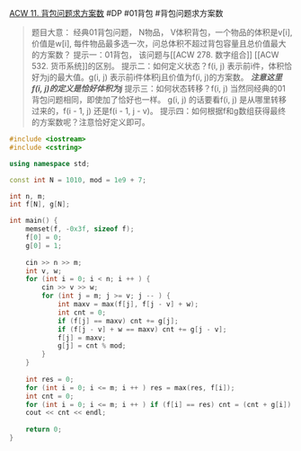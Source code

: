 [ACW 11. 背包问题求方案数](https://www.acwing.com/problem/content/11/)
#DP #01背包 #背包问题求方案数 
> 题目大意：
> 	经典01背包问题， N物品， V体积背包，一个物品的体积是v[i], 价值是w[i], 每件物品最多选一次，问总体积不超过背包容量且总价值最大的方案数？
> 提示一：01背包， 该问题与[[ACW 278. 数字组合]] [[ACW 532. 货币系统]]的区别。
> 提示二：如何定义状态？f(i, j) 表示前i件，体积恰好为j的最大值。g(i, j) 表示前i件体积j且价值为f(i, j)的方案数。  ***注意这里f(i, j)的定义是恰好体积为j***
> 提示三：如何状态转移？f(i, j) 当然同经典的01背包问题相同，即使加了恰好也一样。
> 					g(i, j) 的话要看f(i, j) 是从哪里转移过来的，f(i - 1, j) 还是f(i - 1, j - v)。
> 提示四：如何根据f和g数组获得最终的方案数呢？注意恰好定义即可。

~~~c++
#include <iostream>
#include <cstring>

using namespace std; 

const int N = 1010, mod = 1e9 + 7; 

int n, m; 
int f[N], g[N]; 

int main() {
    memset(f, -0x3f, sizeof f); 
    f[0] = 0; 
    g[0] = 1; 
    
    cin >> n >> m; 
    int v, w; 
    for (int i = 0; i < n; i ++ ) {
        cin >> v >> w; 
        for (int j = m; j >= v; j -- ) {
            int maxv = max(f[j], f[j - v] + w); 
            int cnt = 0; 
            if (f[j] == maxv) cnt += g[j];
            if (f[j - v] + w == maxv) cnt += g[j - v]; 
            f[j] = maxv; 
            g[j] = cnt % mod;  
        }
    } 
    
    int res = 0; 
    for (int i = 0; i <= m; i ++ ) res = max(res, f[i]); 
    int cnt = 0; 
    for (int i = 0; i <= m; i ++ ) if (f[i] == res) cnt = (cnt + g[i]) % mod; 
    cout << cnt << endl; 
    
    return 0; 
}
~~~